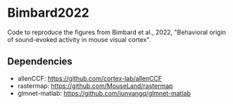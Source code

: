# Bimbard2022
Code to reproduce the figures from Bimbard et al., 2022, "Behavioral origin of sound-evoked activity in mouse visual cortex".

## Dependencies
- allenCCF: https://github.com/cortex-lab/allenCCF
- rastermap: https://github.com/MouseLand/rastermap
- glmnet-matlab: https://github.com/junyangq/glmnet-matlab
